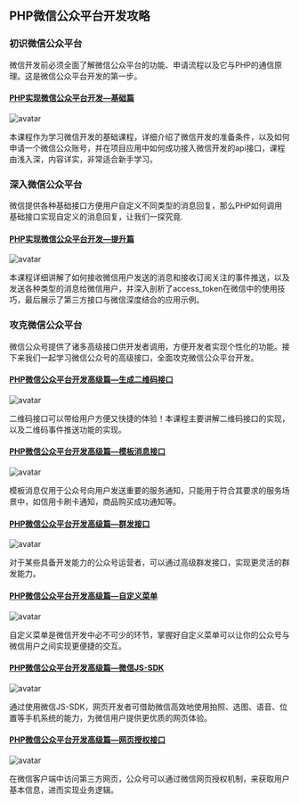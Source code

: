 ## PHP微信公众平台开发攻略

### 初识微信公众平台

微信开发前必须全面了解微信公众平台的功能、申请流程以及它与PHP的通信原理。这是微信公众平台开发的第一步。

#### [PHP实现微信公众平台开发—基础篇](https://www.imooc.com/learn/483)

![avatar](https://img1.mukewang.com/5774d93e0001b6e606000338-240-135.jpg)

本课程作为学习微信开发的基础课程，详细介绍了微信开发的准备条件，以及如何申请一个微信公众账号，并在项目应用中如何成功接入微信开发的api接口，课程由浅入深，内容详实，非常适合新手学习。

### 深入微信公众平台

微信提供各种基础接口方便用户自定义不同类型的消息回复，那么PHP如何调用基础接口实现自定义的消息回复，让我们一探究竟.

#### [PHP实现微信公众平台开发—提升篇](https://www.imooc.com/learn/509)

![avatar](https://img3.mukewang.com/5600fb2a0001627206000338-240-135.jpg)

本课程详细讲解了如何接收微信用户发送的消息和接收订阅关注的事件推送，以及发送各种类型的消息给微信用户，并深入剖析了access_token在微信中的使用技巧，最后展示了第三方接口与微信深度结合的应用示例。

### 攻克微信公众平台

微信公众号提供了诸多高级接口供开发者调用，方便开发者实现个性化的功能。接下来我们一起学习微信公众号的高级接口，全面攻克微信公众平台开发。

#### [PHP微信公众平台开发高级篇—生成二维码接口](https://www.imooc.com/learn/621)

![avatar](https://img3.mukewang.com/56e10d8c0001e22e06000338-240-135.jpg)

二维码接口可以带给用户方便又快捷的体验！本课程主要讲解二维码接口的实现，以及二维码事件推送功能的实现。

#### [PHP微信公众平台开发高级篇—模板消息接口](https://www.imooc.com/learn/618)

![avatar](https://img2.mukewang.com/56e10dc00001c13106000338-240-135.jpg)

模板消息仅用于公众号向用户发送重要的服务通知，只能用于符合其要求的服务场景中，如信用卡刷卡通知，商品购买成功通知等。

#### [PHP微信公众平台开发高级篇—群发接口](https://www.imooc.com/learn/617)

![avatar](https://img2.mukewang.com/56e10dd4000108d706000338-240-135.jpg)

对于某些具备开发能力的公众号运营者，可以通过高级群发接口，实现更灵活的群发能力。

#### [PHP微信公众平台开发高级篇—自定义菜单](https://www.imooc.com/learn/616)

![avatar](https://img2.mukewang.com/56e10de50001f0b606000338-240-135.jpg)

自定义菜单是微信开发中必不可少的环节，掌握好自定义菜单可以让你的公众号与微信用户之间实现更便捷的交互。

#### [PHP微信公众平台开发高级篇—微信JS-SDK](https://www.imooc.com/learn/620)

![avatar](https://img2.mukewang.com/56e10d9c0001e83306000338-240-135.jpg)

通过使用微信JS-SDK，网页开发者可借助微信高效地使用拍照、选图、语音、位置等手机系统的能力，为微信用户提供更优质的网页体验。

#### [PHP微信公众平台开发高级篇—网页授权接口](https://www.imooc.com/learn/619)

![avatar](https://img1.mukewang.com/56e10dac0001a30c06000338-240-135.jpg)

在微信客户端中访问第三方网页，公众号可以通过微信网页授权机制，来获取用户基本信息，进而实现业务逻辑。

